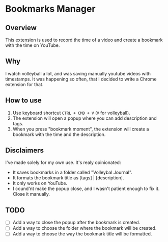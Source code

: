 # Bookmarks Manager

## Overview

This extension is used to record the time of a video and create a bookmark with the time on YouTube.

## Why

I watch volleyball a lot, and was saving manually youtube videos with timestamps. It was happening so often, that I decided to write a Chrome extension for that.

## How to use

1. Use keyboard shortcut `CTRL + CMD + V` (`V` for volleyball).
2. The extension will open a popup where you can add description and tags.
3. When you press "bookmark moment", the extension will create a bookmark with the time and the description.

## Disclaimers

I've made solely for my own use. It's realy opinionated:
- It saves bookmarks in a folder called "Volleybal Journal".
- It formats the bookmark title as [tags] | [description].
- It only works on YouTube.
- I cound'nt make the popup close, and I wasn't patient enough to fix it. Close it manually.

## TODO

- [ ] Add a way to close the popup after the bookmark is created.
- [ ] Add a way to choose the folder where the bookmark will be created.
- [ ] Add a way to choose the way the bookmark title will be formatted.